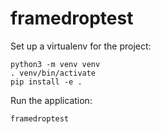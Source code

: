 # framedroptest

Set up a virtualenv for the project:

```
python3 -m venv venv
. venv/bin/activate
pip install -e .
```

Run the application: 

```
framedroptest
```
